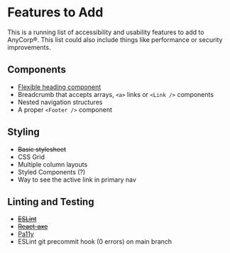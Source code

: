 # Features to Add

This is a running list of accessibility and usability features to add to AnyCorp®. This list could also include things like performance or security improvements.

## Components

- [Flexible heading component](https://medium.com/@Heydon/managing-heading-levels-in-design-systems-18be9a746fa3)
- Breadcrumb that accepts arrays, `<a>` links or `<Link />` components
- Nested navigation structures
- A proper `<Footer />` component

## Styling

- ~~Basic stylesheet~~
- CSS Grid
- Multiple column layouts
- Styled Components (?)
- Way to see the active link in primary nav

## Linting and Testing

- ~~[ESLint](https://eslint.org/)~~
- ~~[React-axe](https://github.com/dequelabs/react-axe)~~
- [Pa11y](https://pa11y.org/)
- ESLint git precommit hook (0 errors) on main branch
